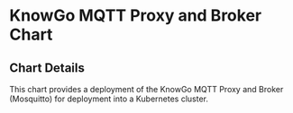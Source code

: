 # KnowGo MQTT Proxy and Broker Chart

## Chart Details

This chart provides a deployment of the KnowGo MQTT Proxy and Broker
(Mosquitto) for deployment into a Kubernetes cluster.
